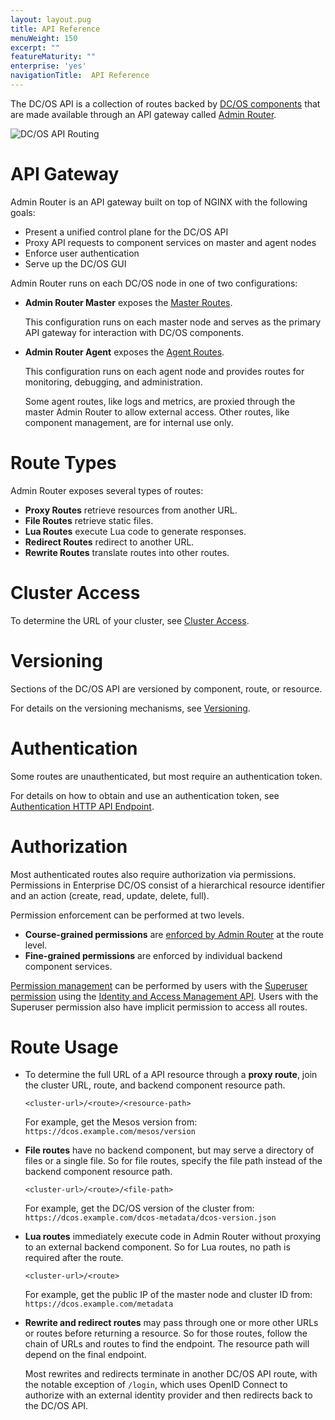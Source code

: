 ```yaml
---
layout: layout.pug
title: API Reference
menuWeight: 150
excerpt: ""
featureMaturity: ""
enterprise: 'yes'
navigationTitle:  API Reference
---
```


The DC/OS API is a collection of routes backed by [DC/OS components](/1.10/overview/architecture/components/) that are made available through an API gateway called [Admin Router](/1.10/overview/architecture/components/#admin-router).

<!-- Use html img for horizontal centering -->
<img src="/1.10/img/dcos-api-routing.png" alt="DC/OS API Routing" style="display:block;margin:0 auto"/>


# API Gateway

Admin Router is an API gateway built on top of NGINX with the following goals:

- Present a unified control plane for the DC/OS API
- Proxy API requests to component services on master and agent nodes
- Enforce user authentication
- Serve up the DC/OS GUI

Admin Router runs on each DC/OS node in one of two configurations:

- **Admin Router Master** exposes the [Master Routes](/1.10/api/master-routes/).

  This configuration runs on each master node and serves as the primary API gateway for interaction with DC/OS components.

- **Admin Router Agent** exposes the [Agent Routes](/1.10/api/agent-routes/).

  This configuration runs on each agent node and provides routes for monitoring, debugging, and administration.

  Some agent routes, like logs and metrics, are proxied through the master Admin Router to allow external access.
Other routes, like component management, are for internal use only.


# Route Types

Admin Router exposes several types of routes:

- **Proxy Routes** retrieve resources from another URL.
- **File Routes** retrieve static files.
- **Lua Routes** execute Lua code to generate responses.
- **Redirect Routes** redirect to another URL.
- **Rewrite Routes** translate routes into other routes.


# Cluster Access

To determine the URL of your cluster, see [Cluster Access](/1.10/api/access/).


# Versioning

Sections of the DC/OS API are versioned by component, route, or resource.

For details on the versioning mechanisms, see [Versioning](/1.10/api/versioning/).


# Authentication

Some routes are unauthenticated, but most require an authentication token.

For details on how to obtain and use an authentication token, see [Authentication HTTP API Endpoint](/1.10/security/iam-api/).


# Authorization

Most authenticated routes also require authorization via permissions. Permissions in Enterprise DC/OS consist of a hierarchical resource identifier and an action (create, read, update, delete, full).

Permission enforcement can be performed at two levels.

- **Course-grained permissions** are [enforced by Admin Router](/1.10/security/perms-reference/#admin-router) at the route level.
- **Fine-grained permissions** are enforced by individual backend component services.

[Permission management](/1.10/security/permissions/) can be performed by users with the [Superuser permission](/1.10/security/permissions/superuser-perm/) using the [Identity and Access Management API](/1.10/security/iam-api/). Users with the Superuser permission also have implicit permission to access all routes.


# Route Usage

- To determine the full URL of a API resource through a **proxy route**, join the cluster URL, route, and backend component resource path.

    ```
    <cluster-url>/<route>/<resource-path>
    ```

    For example, get the Mesos version from: `https://dcos.example.com/mesos/version`

- **File routes** have no backend component, but may serve a directory of files or a single file. So for file routes, specify the file path instead of the backend component resource path.

    ```
    <cluster-url>/<route>/<file-path>
    ```

    For example, get the DC/OS version of the cluster from: `https://dcos.example.com/dcos-metadata/dcos-version.json`

- **Lua routes** immediately execute code in Admin Router without proxying to an external backend component. So for Lua routes, no path is required after the route.

    ```
    <cluster-url>/<route>
    ```

     For example, get the public IP of the master node and cluster ID from: `https://dcos.example.com/metadata`

- **Rewrite and redirect routes** may pass through one or more other URLs or routes before returning a resource. So for those routes, follow the chain of URLs and routes to find the endpoint. The resource path will depend on the final endpoint.

    Most rewrites and redirects terminate in another DC/OS API route, with the notable exception of `/login`, which uses OpenID Connect to authorize with an external identity provider and then redirects back to the DC/OS API.
